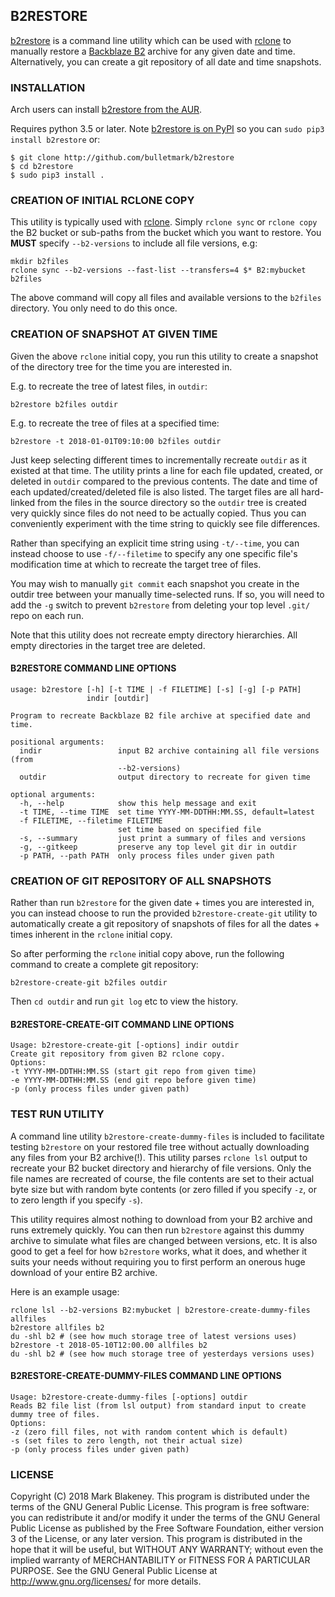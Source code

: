 ## B2RESTORE

[b2restore](http://github.com/bulletmark/b2restore) is a command line
utility which can be used with [rclone](https://rclone.org/) to
manually restore a [Backblaze B2](https://www.backblaze.com/b2/) archive
for any given date and time. Alternatively, you can create a git
repository of all date and time snapshots.

### INSTALLATION

Arch users can install [b2restore from the
AUR](https://aur.archlinux.org/packages/b2restore/).

Requires python 3.5 or later. Note [b2restore is on
PyPI](https://pypi.org/project/b2restore/) so you can `sudo pip3 install
b2restore` or:

```
$ git clone http://github.com/bulletmark/b2restore
$ cd b2restore
$ sudo pip3 install .
```

### CREATION OF INITIAL RCLONE COPY

This utility is typically used with [rclone](https://rclone.org/).
Simply `rclone sync` or `rclone copy` the B2 bucket or sub-paths from
the bucket which you want to restore. You **MUST** specify
`--b2-versions` to include all file versions, e.g:

```
mkdir b2files
rclone sync --b2-versions --fast-list --transfers=4 $* B2:mybucket b2files
```

The above command will copy all files and available versions to the
`b2files` directory. You only need to do this once.

### CREATION OF SNAPSHOT AT GIVEN TIME

Given the above `rclone` initial copy, you run this utility to
create a snapshot of the directory tree for the time you are interested
in.

E.g. to recreate the tree of latest files, in `outdir`:

```
b2restore b2files outdir
```

E.g. to recreate the tree of files at a specified time:

```
b2restore -t 2018-01-01T09:10:00 b2files outdir
```

Just keep selecting different times to incrementally recreate `outdir`
as it existed at that time. The utility prints a line for each file
updated, created, or deleted in `outdir` compared to the previous
contents. The date and time of each updated/created/deleted file is also
listed. The target files are all hard-linked from the files in the
source directory so the `outdir` tree is created very quickly since
files do not need to be actually copied. Thus you can conveniently
experiment with the time string to quickly see file differences.

Rather than specifying an explicit time string using `-t/--time`, you
can instead choose to use `-f/--filetime` to specify any one specific
file's modification time at which to recreate the target tree of files.

You may wish to manually `git commit` each snapshot you create in the
outdir tree between your manually time-selected runs. If so, you will
need to add the `-g` switch to prevent `b2restore` from deleting your
top level `.git/` repo on each run.

Note that this utility does not recreate empty directory hierarchies.
All empty directories in the target tree are deleted.

#### B2RESTORE COMMAND LINE OPTIONS

```
usage: b2restore [-h] [-t TIME | -f FILETIME] [-s] [-g] [-p PATH]
                 indir [outdir]

Program to recreate Backblaze B2 file archive at specified date and time.

positional arguments:
  indir                 input B2 archive containing all file versions (from
                        --b2-versions)
  outdir                output directory to recreate for given time

optional arguments:
  -h, --help            show this help message and exit
  -t TIME, --time TIME  set time YYYY-MM-DDTHH:MM.SS, default=latest
  -f FILETIME, --filetime FILETIME
                        set time based on specified file
  -s, --summary         just print a summary of files and versions
  -g, --gitkeep         preserve any top level git dir in outdir
  -p PATH, --path PATH  only process files under given path
```

### CREATION OF GIT REPOSITORY OF ALL SNAPSHOTS

Rather than run `b2restore` for the given date + times you are
interested in, you can instead choose to run the provided
`b2restore-create-git` utility to automatically create a git repository
of snapshots of files for all the dates + times inherent in the `rclone`
initial copy.

So after performing the `rclone` initial copy above, run the following
command to create a complete git repository:

```
b2restore-create-git b2files outdir
```

Then `cd outdir` and run `git log` etc to view the history.

#### B2RESTORE-CREATE-GIT COMMAND LINE OPTIONS

```
Usage: b2restore-create-git [-options] indir outdir
Create git repository from given B2 rclone copy.
Options:
-t YYYY-MM-DDTHH:MM.SS (start git repo from given time)
-e YYYY-MM-DDTHH:MM.SS (end git repo before given time)
-p (only process files under given path)
```

### TEST RUN UTILITY

A command line utility `b2restore-create-dummy-files` is included to
facilitate testing `b2restore` on your restored file tree without
actually downloading any files from your B2 archive(!). This utility
parses `rclone lsl` output to recreate your B2 bucket directory and
hierarchy of file versions. Only the file names are recreated of course,
the file contents are set to their actual byte size but with random byte
contents (or zero filled if you specify `-z`, or to zero length if you
specify `-s`).

This utility requires almost nothing to download from your B2 archive
and runs extremely quickly. You can then run `b2restore` against this
dummy archive to simulate what files are changed between versions, etc.
It is also good to get a feel for how `b2restore` works, what it does,
and whether it suits your needs without requiring you to first perform
an onerous huge download of your entire B2 archive.

Here is an example usage:

```
rclone lsl --b2-versions B2:mybucket | b2restore-create-dummy-files allfiles
b2restore allfiles b2
du -shl b2 # (see how much storage tree of latest versions uses)
b2restore -t 2018-05-10T12:00.00 allfiles b2
du -shl b2 # (see how much storage tree of yesterdays versions uses)
```

#### B2RESTORE-CREATE-DUMMY-FILES COMMAND LINE OPTIONS

```
Usage: b2restore-create-dummy-files [-options] outdir
Reads B2 file list (from lsl output) from standard input to create
dummy tree of files.
Options:
-z (zero fill files, not with random content which is default)
-s (set files to zero length, not their actual size)
-p (only process files under given path)
```

### LICENSE

Copyright (C) 2018 Mark Blakeney. This program is distributed under the
terms of the GNU General Public License.
This program is free software: you can redistribute it and/or modify it
under the terms of the GNU General Public License as published by the
Free Software Foundation, either version 3 of the License, or any later
version.
This program is distributed in the hope that it will be useful, but
WITHOUT ANY WARRANTY; without even the implied warranty of
MERCHANTABILITY or FITNESS FOR A PARTICULAR PURPOSE. See the GNU General
Public License at <http://www.gnu.org/licenses/> for more details.

<!-- vim: se ai syn=markdown: -->
